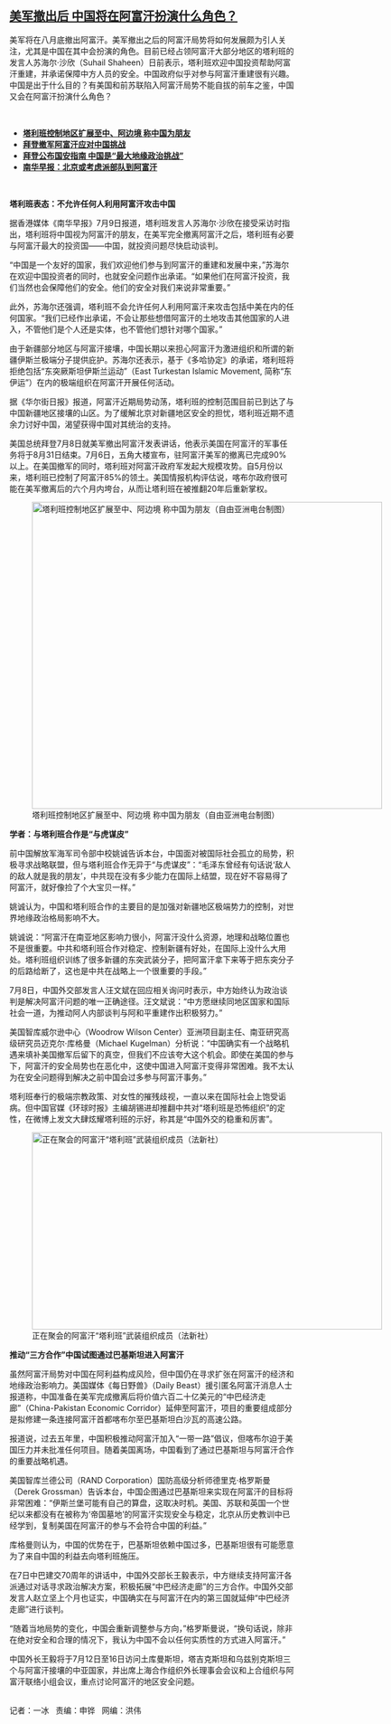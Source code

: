 <!--1626120562000-->
[美军撤出后  中国将在阿富汗扮演什么角色？](https://www.rfa.org/mandarin/yataibaodao/junshiwaijiao/bx-07092021132639.html)
------

<p></p><p>美军将在八月底撤出阿富汗。美军撤出之后的阿富汗局势将如何发展颇为引人关注，尤其是中国在其中会扮演的角色。目前已经占领阿富汗大部分地区的塔利班的发言人苏海尔·沙欣（Suhail Shaheen）日前表示，塔利班欢迎中国投资帮助阿富汗重建，并承诺保障中方人员的安全。中国政府似乎对参与阿富汗重建很有兴趣。中国是出于什么目的？有美国和前苏联陷入阿富汗局势不能自拔的前车之鉴，中国又会在阿富汗扮演什么角色？</p><p><br/></p><ul><li><a href="https://www.rfa.org/mandarin/Xinwen/wul0712a-07122021035014.html"><strong>塔利班控制地区扩展至中、阿边境 称中国为朋友</strong></a></li><li><a href="https://www.rfa.org/mandarin/yataibaodao/jingmao/jt-04152021104658.html"><strong>拜登撤军阿富汗应对中国挑战</strong></a></li><li><strong><a href="https://www.rfa.org/mandarin/yataibaodao/junshiwaijiao/jt-03042021103050.html">拜登公布国安指南 中国是“最大地缘政治挑战”</a></strong></li><li><strong><a href="https://www.rfa.org/mandarin/Xinwen/wul0416c-04162021043333.html">南华早报：北京或考虑派部队到阿富汗</a></strong></li></ul><p><br/></p><p><strong>塔利班表态：不允许任何人利用阿富汗攻击中国</strong></p><p>据香港媒体《南华早报》7月9日报道，塔利班发言人苏海尔·沙欣在接受采访时指出，塔利班将中国视为阿富汗的朋友，在美军完全撤离阿富汗之后，塔利班有必要与阿富汗最大的投资国——中国，就投资问题尽快启动谈判。</p><p>“中国是一个友好的国家，我们欢迎他们参与到阿富汗的重建和发展中来，”苏海尔在欢迎中国投资者的同时，也就安全问题作出承诺。“如果他们在阿富汗投资，我们当然也会保障他们的安全。他们的安全对我们来说非常重要。”</p><p>此外，苏海尔还强调，塔利班不会允许任何人利用阿富汗来攻击包括中美在内的任何国家。“我们已经作出承诺，不会让那些想借阿富汗的土地攻击其他国家的人进入，不管他们是个人还是实体，也不管他们想针对哪个国家。”</p><p>由于新疆部分地区与阿富汗接壤，中国长期以来担心阿富汗为激进组织和所谓的新疆伊斯兰极端分子提供庇护。苏海尔还表示，基于《多哈协定》的承诺，塔利班将拒绝包括“东突厥斯坦伊斯兰运动”（East Turkestan Islamic Movement, 简称“东伊运”）在内的极端组织在阿富汗开展任何活动。</p><p>据《华尔街日报》报道，阿富汗近期局势动荡，塔利班的控制范围目前已到达了与中国新疆地区接壤的山区。为了缓解北京对新疆地区安全的担忧，塔利班近期不遗余力讨好中国，渴望获得中国对其统治的支持。</p><p>美国总统拜登7月8日就美军撤出阿富汗发表讲话，他表示美国在阿富汗的军事任务将于8月31日结束。7月6日，五角大楼宣布，驻阿富汗美军的撤离已完成90%以上。在美国撤军的同时，塔利班对阿富汗政府军发起大规模攻势。自5月份以来，塔利班已控制了阿富汗85%的领土。美国情报机构评估说，喀布尔政府很可能在美军撤离后的六个月内垮台，从而让塔利班在被推翻20年后重新掌权。</p><p><figure class="image-richtext image-inline captioned" style="width:620px;"><img alt="塔利班控制地区扩展至中、阿边境 称中国为朋友（自由亚洲电台制图）" height="543" src="https://www.rfa.org/mandarin/yataibaodao/junshiwaijiao/bx-07092021132639.html/bx0712.jpg/@@images/0b1289c8-cc3d-4b08-94d0-8b46622f251b.jpeg" title="bx0712.jpg" width="620"/><figcaption class="image-caption">塔利班控制地区扩展至中、阿边境 称中国为朋友（自由亚洲电台制图）</figcaption><small></small></figure></p><p><strong>学者：与塔利班合作是“与虎谋皮”</strong></p><p>前中国解放军海军司令部中校姚诚告诉本台，中国面对被国际社会孤立的局势，积极寻求战略联盟，但与塔利班合作无异于“与虎谋皮”：“毛泽东曾经有句话说‘敌人的敌人就是我的朋友’，中共现在没有多少能力在国际上结盟，现在好不容易得了阿富汗，就好像捡了个大宝贝一样。”</p><p>姚诚认为，中国和塔利班合作的主要目的是加强对新疆地区极端势力的控制，对世界地缘政治格局影响不大。</p><p>姚诚说：“阿富汗在南亚地区影响力很小，阿富汗没什么资源，地理和战略位置也不是很重要。中共和塔利班合作对稳定、控制新疆有好处，在国际上没什么大用处。塔利班组织训练了很多新疆的东突武装分子，把阿富汗拿下来等于把东突分子的后路给断了，这也是中共在战略上一个很重要的手段。”</p><p>7月8日，中国外交部发言人汪文斌在回应相关询问时表示，中方始终认为政治谈判是解决阿富汗问题的唯一正确途径。汪文斌说：“中方愿继续同地区国家和国际社会一道，为推动阿人内部谈判与阿和平重建作出积极努力。”</p><p>美国智库威尔逊中心（Woodrow Wilson Center）亚洲项目副主任、南亚研究高级研究员迈克尔·库格曼（Michael Kugelman）分析说：“中国确实有一个战略机遇来填补美国撤军后留下的真空，但我们不应该夸大这个机会。即使在美国的参与下，阿富汗的安全局势也在恶化中，这使中国进入阿富汗变得非常困难。我不太认为在安全问题得到解决之前中国会过多参与阿富汗事务。”</p><p>塔利班奉行的极端宗教政策、对女性的摧残歧视，一直以来在国际社会上饱受诟病。但中国官媒《环球时报》主编胡锡进却推翻中共对“塔利班是恐怖组织”的定性，在微博上发文大肆炫耀塔利班的示好，称其是“中国外交的稳重和厉害”。</p><p><figure class="image-richtext image-inline captioned" style="width:620px;"><img alt="正在聚会的阿富汗“塔利班”武装组织成员（法新社）" height="349" src="https://www.rfa.org/mandarin/yataibaodao/junshiwaijiao/bx-07092021132639.html/bx0709.jpg/@@images/f5ecddd7-765e-43f6-bcf6-331d74fe13e7.jpeg" title="bx0709.jpg" width="620"/><figcaption class="image-caption">正在聚会的阿富汗“塔利班”武装组织成员（法新社）</figcaption><small></small></figure></p><p><strong>推动“三方合作”中国试图通过巴基斯坦进入阿富汗</strong></p><p>虽然阿富汗局势对中国在阿利益构成风险，但中国仍在寻求扩张在阿富汗的经济和地缘政治影响力。美国媒体《每日野兽》（Daily Beast）援引匿名阿富汗消息人士报道称，中国准备在美军完成撤离后将价值六百二十亿美元的“中巴经济走廊”（China-Pakistan Economic Corridor）延伸至阿富汗，项目的重要组成部分是拟修建一条连接阿富汗首都喀布尔至巴基斯坦白沙瓦的高速公路。</p><p>报道说，过去五年里，中国积极推动阿富汗加入“一带一路”倡议，但喀布尔迫于美国压力并未批准任何项目。随着美国离场，中国看到了通过巴基斯坦与阿富汗合作的重要战略机遇。</p><p>美国智库兰德公司（RAND Corporation）国防高级分析师德里克·格罗斯曼（Derek Grossman）告诉本台，中国企图通过巴基斯坦来实现在阿富汗的目标将非常困难：“伊斯兰堡可能有自己的算盘，这取决时机。美国、苏联和英国一个世纪以来都没有在被称为‘帝国墓地’的阿富汗实现安全与稳定，北京从历史教训中已经学到，复制美国在阿富汗的参与不会符合中国的利益。”</p><p>库格曼则认为，中国的优势在于，巴基斯坦依赖中国过多，巴基斯坦很有可能愿意为了来自中国的利益去向塔利班施压。</p><p>在7日中巴建交70周年的讲话中，中国外交部长王毅表示，中方继续支持阿富汗各派通过对话寻求政治解决方案，积极拓展“中巴经济走廊”的三方合作。中国外交部发言人赵立坚上个月也证实，中国确实在与阿富汗在内的第三国就延伸“中巴经济走廊”进行谈判。</p><p>“随着当地局势的变化，中国会重新调整参与方向，”格罗斯曼说，“换句话说，除非在绝对安全和合理的情况下，我认为中国不会以任何实质性的方式进入阿富汗。”</p><p>中国外长王毅将于7月12日至16日访问土库曼斯坦，塔吉克斯坦和乌兹别克斯坦三个与阿富汗接壤的中亚国家，并出席上海合作组织外长理事会会议和上合组织与阿富汗联络小组会议，重点讨论阿富汗的地区安全问题。</p><p><br/>记者：一冰   责编：申铧   网编：洪伟</p>
